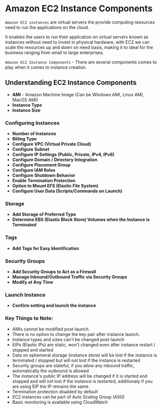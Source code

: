 # Amazon EC2 Instance Components

`Amazon EC2 instances` are virtual servers the provide computing resources need to run the applications on the cloud.

It enables the users to run their application on virtual servers known as instances without need to invest in physical hardware, with EC2 we can scale the resources up and down on need basis, making it to ideal for the business ranging from small to large enterprises.

`Amazon EC2 Instance Components` - There are several components comes to play when it comes to instance creation.

## Understanding EC2 Instance Components

- **AMI** - Amazon Machine Image (Can be Windows AMI, Linux AMI, MacOS AMI)
- **Instance Type**
- **Instance Size**

### Configuring Instances

- **Number of Instances**
- **Billing Type**
- **Configure VPC (Virtual Private Cloud)**
- **Configure Subnet**
- **Configure IP Settings (Public, Private, IPv4, IPv6)**
- **Configure Domain / Directory Integration**
- **Configure Placement Group**
- **Configure IAM Roles**
- **Configure Shutdown Behavior**
- **Enable Termination Protection**
- **Option to Mount EFS (Elastic File System)**
- **Configure User Data (Scripts/Commands on Launch)**

### Storage

- **Add Storage of Preferred Type**
- **Determine EBS (Elastic Block Store) Volumes when the Instance is Terminated**

### Tags

- **Add Tags for Easy Identification**

### Security Groups

- **Add Security Groups to Act as a Firewall**
- **Manage Inbound/Outbound Traffic via Security Groups**
- **Modify at Any Time**

### Launch Instance

- **Confirm setting and launch the instance**

### Key Things to Note:

- AMIs cannot be modified post-launch.
- There is no option to change the key pair after instance launch.
- Instance types and sizes can't be changed post-launch
- EIPs (Elastic IPs) are static, won't changed even after instance restart / stopped and started
- Data on ephemeral storage (instance store) will be lost if the instance is terminated / stopped but will not lost if the instance is restarted
- Security groups are stateful, if you allow any inbound traffic, automatically the outbound is allowed
- The instance's public IP address will be changed if it is started and stopped and will not lost if the instance is restarted, additionaly if you are using EIP the IP remains the same. 
- Termination protection disabled by default
- EC2 instances can be part of Auto Scaling Group (ASG)
- Basic monitoring is available using CloudWatch
